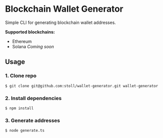 # Blockchain Wallet Generator

Simple CLI for generating blockchain wallet addresses.

**Supported blockchains:**

* Ethereum
* Solana *Coming soon*

## Usage

### 1. Clone repo

```
$ git clone git@github.com:stoll/wallet-generator.git wallet-generator
```

### 2. Install dependencies

```
$ npm install
```

### 3. Generate addresses

```
$ node generate.ts
```